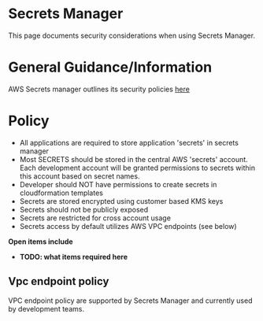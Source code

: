 # Secrets Manager

This page documents security considerations when using Secrets Manager.

# General Guidance/Information
AWS Secrets manager outlines its security policies [here](https://docs.aws.amazon.com/secretsmanager/latest/userguide/security.html)

# Policy
* All applications are required to store application 'secrets' in secrets manager
* Most SECRETS should be stored in the central AWS 'secrets' account. Each development account will be granted permissions to secrets within this account based on secret names.
* Developer should NOT have permissions to create secrets in cloudformation templates
* Secrets are stored encrypted using customer based KMS keys
* Secrets should not be publicly exposed
* Secrets are restricted for cross account usage
* Secrets access by default utilizes AWS VPC endpoints (see below)

**Open items include**
* **TODO: what items required here**


## Vpc endpoint policy
VPC endpoint policy are supported by Secrets Manager and currently used by development teams.

